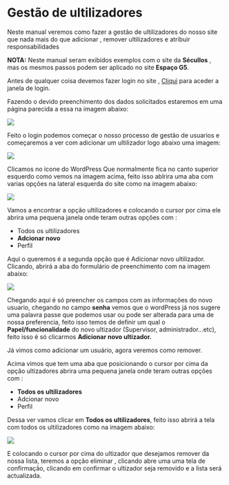 # **Gestão de ultilizadores**

Neste manual veremos como fazer a gestão de ultilizadores do nosso site que nada mais do que adicionar , remover ultilizadores e atribuir responsabilidades

**NOTA:** Neste manual seram exibidos exemplos com o site da **Sécullos** , mas os mesmos passos podem ser aplicado no site **Espaço G5**.

Antes de qualquer coisa devemos fazer login no site , [Cliqui](https://secullos.ao/wp-admin) para aceder a janela de login.

Fazendo o devido preenchimento dos dados solicitados estaremos em uma página parecida a essa na imagem abaixo:

![](https://i.ibb.co/0ypgv7h/1pagina-inicial.png)

Feito o login podemos começar o nosso processo de gestão de usuarios e começaremos a ver com adicionar um ultilizador logo abaixo uma imagem:

![](https://i.ibb.co/QDwwQpL/wordpress.png)

 Clicamos no ícone do WordPress Que normalmente fica no canto superior esquerdo como vemos na imagem acima, feito isso ablrira uma aba com varias opções na lateral esquerda do site como na imagem abaixo:

 ![](https://i.ibb.co/64ZfQrd/2opcoes.png)

 Vamos a encontrar a opção ultilizadores e colocando o cursor por cima ele abrira uma pequena janela onde teram outras opções com :
 - Todos os ultilizadores
 - **Adcionar novo** 
 - Perfil

Aqui o queremos é a segunda opção que é Adicionar novo ultilizador. Clicando, abrirá a aba do formulário de preenchimento com na imagem abaixo:

![](https://i.ibb.co/Q88DzMW/3preenchi.png)

Chegando aqui é só preencher os campos com as informações do novo usuario,  chegando no campo **senha** vemos que o wordPress já nos sugere uma palavra passe que podemos usar ou pode ser alterada para uma de nossa preferencia, feito isso temos de definir um qual o **Papel/funcionalidade** do novo ultizador (Supervisor, administrador...etc), feito isso é só clicarmos **Adicionar novo ultizador.**

Já vimos como adicionar um usuário, agora veremos como remover.

Acima vimos que tem uma aba que posicionando o cursor por cima da opção ultizadores abrira uma pequena janela onde teram outras opções com :
 - **Todos os ultilizadores**
 - Adcionar novo 
 - Perfil

 Dessa ver vamos clicar em **Todos os ultilizadores**, feito isso abrirá a tela com todos os ultilizadores como na imagem abaixo:

 ![](https://i.ibb.co/Bw2M9gL/4eliminar.png)

 E colocando o cursor por cima do ultizador que desejamos remover da nossa lista, teremos a opção eliminar , clicando abre uma uma tela de confirmação, clicando em confirmar o ultizador seja removido e a lista será actualizada.  

